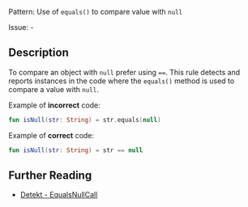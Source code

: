 Pattern: Use of `equals()` to compare value with `null`

Issue: -

## Description

To compare an object with `null` prefer using `==`. This rule detects and reports instances in the code where the `equals()` method is used to compare a value with `null`.

Example of **incorrect** code:

```kotlin
fun isNull(str: String) = str.equals(null)
```

Example of **correct** code:

```kotlin
fun isNull(str: String) = str == null
```

## Further Reading

* [Detekt - EqualsNullCall](https://detekt.github.io/detekt/style.html#equalsnullcall)